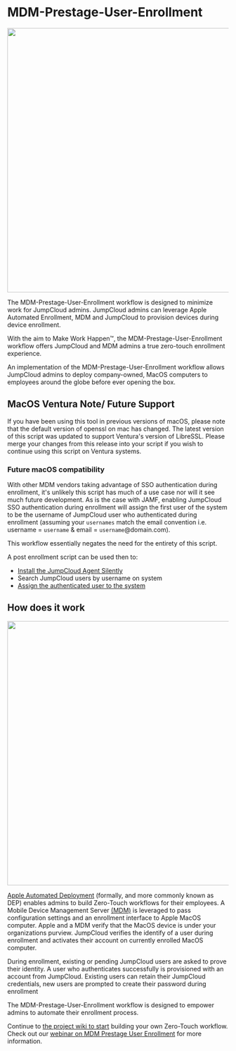 # MDM-Prestage-User-Enrollment

<p align="center">
  <img src="https://github.com/TheJumpCloud/MDM-Prestage-User-Enrollment/wiki/images/MDM%20Prestage%20User%20Enrollment%20Banner%20(1).png" width="600">
</p>

The MDM-Prestage-User-Enrollment workflow is designed to minimize work for JumpCloud admins. JumpCloud admins can leverage Apple Automated Enrollment, MDM and JumpCloud to provision devices during device enrollment.

With the aim to Make Work Happen&trade;, the MDM-Prestage-User-Enrollment workflow offers JumpCloud and MDM admins a true zero-touch enrollment experience.

An implementation of the MDM-Prestage-User-Enrollment workflow allows JumpCloud admins to deploy company-owned, MacOS computers to employees around the globe before ever opening the box.

## MacOS Ventura Note/ Future Support

If you have been using this tool in previous versions of macOS, please note that the default version of openssl on mac has changed. The latest version of this script was updated to support Ventura's version of LibreSSL. Please merge your changes from this release into your script if you wish to continue using this script on Ventura systems.

### Future macOS compatibility

With other MDM vendors taking advantage of SSO authentication during enrollment, it's unlikely this script has much of a use case nor will it see much future development. As is the case with JAMF, enabling JumpCloud SSO authentication during enrollment will assign the first user of the system to be the username of JumpCloud user who authenticated during enrollment (assuming your `usernames` match the email convention i.e. username = `username` & email = `username`@domain.com).

This workflow essentially negates the need for the entirety of this script.

A post enrollment script can be used then to:

- [Install the JumpCloud Agent Silently]()
- Search JumpCloud users by username on system
- [Assign the authenticated user to the system](https://docs.jumpcloud.com/api/2.0/index.html#tag/Users/operation/graph_userAssociationsPost)

## How does it work

<p align="center">
  <img src="https://github.com/TheJumpCloud/MDM-Prestage-User-Enrollment/wiki/images/MDM%20Prestage%20User%20Enrollment%20workflow.png" width="600">
</p>

[Apple Automated Deployment](https://support.apple.com/en-us/HT204142) (formally, and more commonly known as DEP) enables admins to build Zero-Touch workflows for their employees. A Mobile Device Management Server [(MDM)](https://support.apple.com/en-us/HT207516) is leveraged to pass configuration settings and an enrollment interface to Apple MacOS computer. Apple and a MDM verify that the MacOS device is under your organizations purview. JumpCloud verifies the identify of a user during enrollment and activates their account on currently enrolled MacOS computer.

During enrollment, existing or pending JumpCloud users are asked to prove their identity. A user who authenticates successfully is provisioned with an account from JumpCloud. Existing users can retain their JumpCloud credentials, new users are prompted to create their password during enrollment

The MDM-Prestage-User-Enrollment workflow is designed to empower admins to automate their enrollment process.

Continue to [the project wiki to start](https://github.com/TheJumpCloud/MDM-Prestage-User-Enrollment/wiki/Getting-Started) building your own Zero-Touch workflow. Check out our [webinar on MDM Prestage User Enrollment](https://jumpcloud.com/resources/using-jumpcloud-for-zero-touch-mdm-enrollment) for more information.

